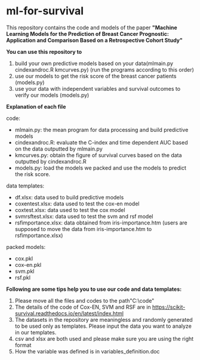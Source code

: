 # ml-for-survival
This repository contains the code and models of the paper **"Machine Learning Models for the Prediction of Breast Cancer Prognostic: Application and Comparison Based on a Retrospective Cohort Study"**

**You can use this repository to**
1. build your own predictive models based on your data(mlmain.py cindexandroc.R kmcurves.py) (run the programs according to this order)
2. use our models to get the risk score of the breast cancer patients (models.py)
3. use your data with independent variables and survival outcomes to verify our models (models.py)

**Explanation of each file**

code:
- mlmain.py: the mean program for data processing and build predictive models
- cindexandroc.R: evaluate the C-index and time dependent AUC based on the data outputted by mlmain.py
- kmcurves.py: obtain the figure of survival curves based on the data outputted by cindexandroc.R
- models.py: load the models we packed and use the models to predict the risk score.

data templates:
- df.xlsx: data used to build predictive models
- coxentest.xlsx: data used to test the cox-en model
- coxtest.xlsx: data used to test the cox model
- svmrsftest.xlsx: data used to test the svm and rsf model
- rsfimportance.xlsx:  data obtained from iris-importance.htm (users are supposed to move the data from iris-importance.htm to rsfimportance.xlsx)

packed models:
- cox.pkl
- cox-en.pkl
- svm.pkl
- rsf.pkl

**Following are some tips help you to use our code and data templates:**
1. Please move all the files and codes to the path"C:\code"
2. The details of the code of Cox-EN, SVM and RSF are in https://scikit-survival.readthedocs.io/en/latest/index.html
3. The datasets in the repository are meaningless and randomly generated to be used only as templates. Please input the data you want to analyze in our templates.
4. csv and xlsx are both used and please make sure you are using the right format
5. How the variable was defined is in variables_definition.doc
